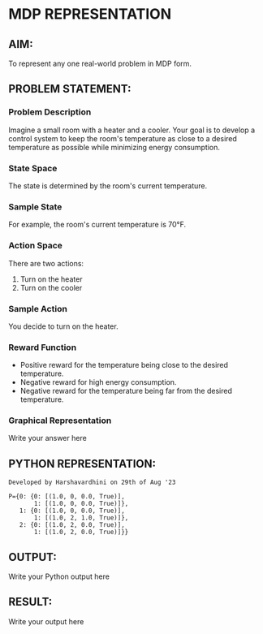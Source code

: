 # MDP REPRESENTATION

## AIM:
To represent any one real-world problem in MDP form.

## PROBLEM STATEMENT:

### Problem Description
Imagine a small room with a heater and a cooler. Your goal is to develop a control system to keep the room's temperature as close to a desired temperature as possible while minimizing energy consumption.

### State Space
The state is determined by the room's current temperature.

### Sample State
For example, the room's current temperature is 70°F.

### Action Space
There are two actions:
1. Turn on the heater 
2. Turn on the cooler

### Sample Action
You decide to turn on the heater.

### Reward Function
* Positive reward for the temperature being close to the desired temperature.
* Negative reward for high energy consumption.
* Negative reward for the temperature being far from the desired temperature.

### Graphical Representation
Write your answer here

## PYTHON REPRESENTATION:
```
Developed by Harshavardhini on 29th of Aug '23
```
```
P={0: {0: [(1.0, 0, 0.0, True)],
       1: [(1.0, 0, 0.0, True)]},
   1: {0: [(1.0, 0, 0.0, True)],
       1: [(1.0, 2, 1.0, True)]},
   2: {0: [(1.0, 2, 0.0, True)],
       1: [(1.0, 2, 0.0, True)]}}
```

## OUTPUT:
Write your Python output here

## RESULT:
Write your output here

